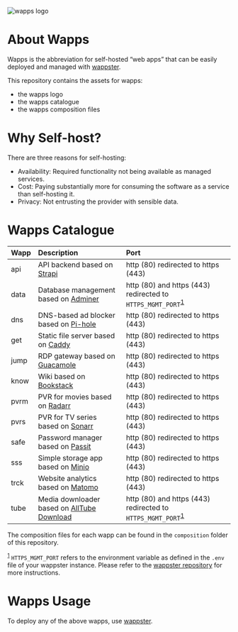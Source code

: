 ![wapps logo](https://cdn.jsdelivr.net/gh/MichaelSchmidle/wapps/logo.svg)

# About Wapps

Wapps is the abbreviation for self-hosted “web apps” that can be easily deployed and managed with [wappster](https://github.com/MichaelSchmidle/wappster).

This repository contains the assets for wapps:
* the wapps logo
* the wapps catalogue
* the wapps composition files

# Why Self-host?

There are three reasons for self-hosting:

* Availability: Required functionality not being available as managed services.
* Cost: Paying substantially more for consuming the software as a service than self-hosting it.
* Privacy: Not entrusting the provider with sensible data.

# Wapps Catalogue

| Wapp | Description | Port |
| :--- | :---------- | :--- |
| api  | API backend based on [Strapi](https://strapi.io/) | http (80) redirected to https (443) |
| data | Database management based on [Adminer](https://www.adminer.org/) | http (80) and https (443) redirected to ``HTTPS_MGMT_PORT``<sup name="r1">[1](#f1)</sup> |
| dns  | DNS-based ad blocker based on [Pi-hole](https://pi-hole.net/) | http (80) redirected to https (443) |
| get  | Static file server based on [Caddy](https://caddyserver.com/) | http (80) redirected to https (443) |
| jump | RDP gateway based on [Guacamole](https://guacamole.apache.org/) | http (80) redirected to https (443) |
| know | Wiki based on [Bookstack](https://www.bookstackapp.com/) | http (80) redirected to https (443) |
| pvrm | PVR for movies based on [Radarr](https://radarr.video/) | http (80) redirected to https (443) |
| pvrs | PVR for TV series based on [Sonarr](https://sonarr.tv/) | http (80) redirected to https (443) |
| safe | Password manager based on [Passit](https://passit.io/) | http (80) redirected to https (443) |
| sss  | Simple storage app based on [Minio](https://minio.io/) | http (80) redirected to https (443) |
| trck | Website analytics based on [Matomo](https://matomo.org/) | http (80) redirected to https (443) |
| tube | Media downloader based on [AllTube Download](http://alltubedownload.net/) | http (80) and https (443) redirected to ``HTTPS_MGMT_PORT``<sup name="r1">[1](#f1)</sup> |

The composition files for each wapp can be found in the ``composition`` folder of this repository.

<sup><a name="f1" href="#r1">1</a></sup> ``HTTPS_MGMT_PORT`` refers to the environment variable as defined in the ``.env`` file of your wappster instance. Please refer to the [wappster repository](https://github.com/MichaelSchmidle/wappster) for more instructions.

# Wapps Usage

To deploy any of the above wapps, use [wappster](https://github.com/MichaelSchmidle/wappster).
